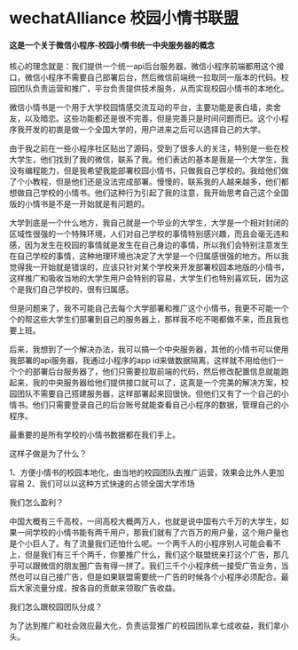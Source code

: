 # wechatAlliance 校园小情书联盟
#### 这是一个关于微信小程序-校园小情书统一中央服务器的概念

核心的理念就是：我们提供一个统一api后台服务器，微信小程序前端都用这个接口，微信小程序不需要自己部署后台，然后微信前端统一拉取同一版本的代码。校园团队负责运营和推广，平台负责提供技术服务，从而实现校园小情书的本地化。

微信小情书是一个用于大学校园情感交流互动的平台，主要功能是表白墙，卖舍友，以及暗恋。这些功能都还是很不完善，但是完善只是时间问题而已。这个小程序我开发的初衷是做一个全国大学的，用户进来之后可以选择自己的大学。

由于我之前在一些小程序社区贴出了源码，受到了很多人的关注，特别是一些在校大学生，他们找到了我的微信，联系了我。他们表达的基本是我是一个大学生，我没有编程能力，但是我希望我能部署校园小情书，只做我自己学校的。我给他们做了个小教程，但是他们还是没法完成部署。慢慢的，联系我的人越来越多，他们都想做自己学校的小情书。他们这种行为引起了我的注意，我开始思考自己这个全国版的小情书是不是一开始就是有问题的。

大学到底是一个什么地方，我自己就是一个毕业的大学生，大学是一个相对封闭的区域性很强的一个特殊环境，人们对自己学校的事情特别感兴趣，而且会毫无违和感，因为发生在校园的事情就是发生在自己身边的事情，所以我们会特别注意发生在自己学校的事情，这种地理环境也决定了大学是一个归属感很强的地方。所以我觉得我一开始就是错误的，应该只针对某个学校来开发部署校园本地版的小情书，这样推广和吸收当地的大学生用户会特别的容易，大学生们也特别喜欢玩，因为这个是我们自己学校的，很有归属感。

但是问题来了，我不可能自己去每个大学部署和推广这个小情书，我更不可能一个个的帮这些大学生们部署到自己的服务器上，那样我不吃不喝都做不来，而且我也要上班。

后来，我想到了一个解决办法，我可以搞一个中央服务器，其他的小情书可以使用我部署的api服务器，我通过小程序的app id来做数据隔离，这样就不用给他们一个个的部署后台服务器了，他们只需要拉取前端的代码，然后修改配置信息就能跑起来，我的中央服务器给他们提供接口就可以了，这真是一个完美的解决方案，校园团队不需要自己搭建服务器，这样部署起来回很快。但他们又有了一个自己的小情书。他们只需要登录自己的后台账号就能查看自己小程序的数据，管理自己的小程序。

最重要的是所有学校的小情书数据都在我们手上。

这样子做是为了什么？

1、方便小情书的校园本地化，由当地的校园团队去推广运营，效果会比外人更加容易
2、我们可以以这种方式快速的占领全国大学市场

我们怎么盈利？

中国大概有三千高校，一间高校大概两万人，也就是说中国有六千万的大学生，如果一间学校的小情书能有两千用户，那我们就有了六百万的用户量，这个用户量也是个小巨人了。有了流量我们还怕什么呢。一个两千人的小程序别人可能会看不上，但是我们有三千个两千，你要推广什么，我们这个联盟统来打这个广告，那几乎可以跟微信的朋友圈广告有得一拼了。我们三千个小程序统一接受广告业务，当然也可以自己接广告，但是如果联盟需要统一广告的时候各个小程序必须配合。最后大家流量分成，按各自的贡献来领取广告收益。

我们怎么跟校园团队分成？

为了达到推广和社会效应最大化，负责运营推广的校园团队拿七成收益，我们拿小头。


